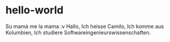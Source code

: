 # hello-world
Su mamá me la mama :v
Hallo, Ich heisse Camilo, Ich komme aus Kolumbien, Ich studiere Softwareingenieurswissenschaften.
